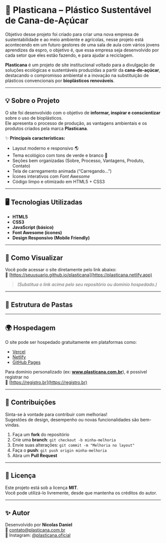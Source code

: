 # 🌿 Plasticana – Plástico Sustentável de Cana-de-Açúcar
Objetivo desse projeto foi criado para criar uma nova empresa de sustentabilidade e ao meio ambiente e agrícolas, nesse projeto está acontecendo em um futuro gestores de uma sala de aula com vários jovens aprendizes da espro, o objetivo é, que essa empresa seja desenvolvido por cada setor que eles estão fazendo, e para ajudar a reciclagem. 

**Plasticana** é um projeto de site institucional voltado para a divulgação de soluções ecológicas e sustentáveis produzidas a partir da **cana-de-açúcar**, destacando o compromisso ambiental e a inovação na substituição de plásticos convencionais por **bioplásticos renováveis**.

---

## 💡 Sobre o Projeto

O site foi desenvolvido com o objetivo de **informar, inspirar e conscientizar** sobre o uso de bioplásticos.  
Ele apresenta o processo de produção, as vantagens ambientais e os produtos criados pela marca **Plasticana**.

✨ **Principais características:**
- Layout moderno e responsivo 🌎  
- Tema ecológico com tons de verde e branco 🌿  
- Seções bem organizadas (Sobre, Processo, Vantagens, Produto, Contato)  
- Tela de carregamento animada (“Carregando...”)  
- Ícones interativos com *Font Awesome*  
- Código limpo e otimizado em HTML5 + CSS3  

---

## 🖥️ Tecnologias Utilizadas

- **HTML5**  
- **CSS3**  
- **JavaScript (básico)**  
- **Font Awesome (ícones)**  
- **Design Responsivo (Mobile Friendly)**  

---

## 🚀 Como Visualizar

Você pode acessar o site diretamente pelo link abaixo:  
🔗 [https://seuusuario.github.io/plasticana](https://plasticana.netlify.app)

> *(Substitua o link acima pelo seu repositório ou domínio hospedado.)*

---

## 📁 Estrutura de Pastas

---

## 🌍 Hospedagem

O site pode ser hospedado gratuitamente em plataformas como:
- [Vercel](https://vercel.com)
- [Netlify](https://netlify.com)
- [GitHub Pages](https://pages.github.com)

Para domínio personalizado (ex: **www.plasticana.com.br**), é possível registrar no  
🔗 [https://registro.br](https://registro.br)

---

## 🤝 Contribuições

Sinta-se à vontade para contribuir com melhorias!  
Sugestões de design, desempenho ou novas funcionalidades são bem-vindas.  

1. Faça um **fork** do repositório  
2. Crie uma **branch**: `git checkout -b minha-melhoria`  
3. Envie suas alterações: `git commit -m "Melhoria no layout"`  
4. Faça o **push**: `git push origin minha-melhoria`  
5. Abra um **Pull Request**

---

## 📄 Licença

Este projeto está sob a licença **MIT**.  
Você pode utilizá-lo livremente, desde que mantenha os créditos do autor.

---

## ✨ Autor

Desenvolvido por **Nicolas Daniel**  
📧 contato@plasticana.com.br  
📸 Instagram: [@plasticana.oficial](https://instagram.com/plasticana.oficial)




